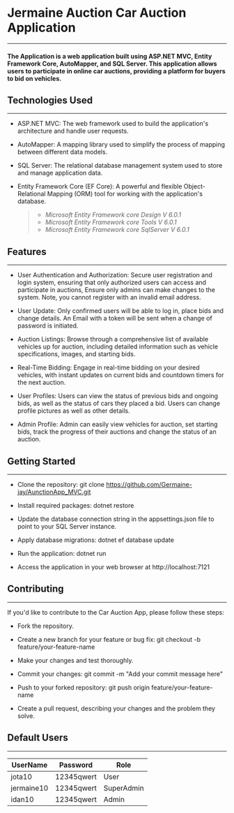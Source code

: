 # Jermaine Auction Car Auction Application
____
#### The Application is a web application built using ASP.NET MVC, Entity Framework Core, AutoMapper, and SQL Server. This application allows users to participate in online car auctions, providing a platform for buyers to bid on vehicles.


## Technologies Used
____
* ASP.NET MVC: The web framework used to build the application's architecture and handle user requests.

* AutoMapper: A mapping library used to simplify the process of mapping between different data models.

* SQL Server: The relational database management system used to store and manage application data.
  
* Entity Framework Core (EF Core): A powerful and flexible Object-Relational Mapping (ORM) tool for working with the application's database.
  > - *Microsoft Entity Framework core Design V 6.0.1*
  > - *Microsoft Entity Framework core Tools V 6.0.1*
  > - *Microsoft Entity Framework core SqlServer V 6.0.1*


## Features
____
* User Authentication and Authorization: Secure user registration and login system, ensuring that only authorized users can access and participate in auctions,
  Ensure only admins can make changes to the system. Note, you cannot register with an invalid email address.

* User Update: Only confirmed users will be able to log in, place bids and change details. An Email with a token will be sent when a change of password is initiated.

* Auction Listings: Browse through a comprehensive list of available vehicles up for auction, including detailed information such as vehicle specifications, images, and starting bids.

* Real-Time Bidding: Engage in real-time bidding on your desired vehicles, with instant updates on current bids and countdown timers for the next auction.

* User Profiles: Users can view the status of previous bids and ongoing bids, as well as the status of cars they placed a bid. Users can change profile pictures as well as other details.

* Admin Profile: Admin can easily view vehicles for auction, set starting bids, track the progress of their auctions and change the status of an auction.


## Getting Started
_____
* Clone the repository: git clone https://github.com/Germaine-jay/AunctionApp_MVC.git

* Install required packages: dotnet restore

* Update the database connection string in the appsettings.json file to point to your SQL Server instance.

* Apply database migrations: dotnet ef database update

* Run the application: dotnet run

* Access the application in your web browser at http://localhost:7121


## Contributing
_____
If you'd like to contribute to the Car Auction App, please follow these steps:

* Fork the repository.

* Create a new branch for your feature or bug fix: git checkout -b feature/your-feature-name

* Make your changes and test thoroughly.

* Commit your changes: git commit -m "Add your commit message here"

* Push to your forked repository: git push origin feature/your-feature-name

* Create a pull request, describing your changes and the problem they solve.

## Default Users
___
| UserName   | Password   | Role       |
| ---------- | ---------- | ---------- |
| jota10     | 12345qwert | User       |
| jermaine10 | 12345qwert | SuperAdmin |
| idan10     | 12345qwert | Admin      |  
